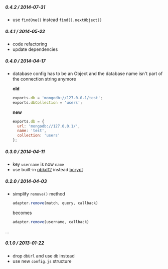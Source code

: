 
##### 0.4.2 / 2014-07-31

- use `findOne()` instead `find().nextObject()`

##### 0.4.1 / 2014-05-22

- code refactoring
- update dependencies

##### 0.4.0 / 2014-04-17

- database config has to be an Object and the database name isn't part of the
  connection string anymore

  **old**

  ```js
  exports.db = 'mongodb://127.0.0.1/test';
  exports.dbCollection = 'users';
  ```

  **new**

  ```js
  exports.db = {
    url: 'mongodb://127.0.0.1/',
    name: 'test',
    collection: 'users'
  };
  ```

##### 0.3.0 / 2014-04-11

- key `username` is now `name`
- use built-in [pbkdf2](http://nodejs.org/api/crypto.html#crypto_crypto_pbkdf2_password_salt_iterations_keylen_callback)
  instead [bcrypt](https://github.com/ncb000gt/node.bcrypt.js/)

##### 0.2.0 / 2014-04-03

- simplify `remove()` method

  ```js
  adapter.remove(match, query, callback)
  ```

  becomes

  ```js
  adapter.remove(username, callback)
  ```

...

##### 0.1.0 / 2013-01-22

 - drop `dbUrl` and use `db` instead
 - use new `config.js` structure
